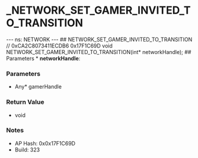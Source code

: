 # _NETWORK_SET_GAMER_INVITED_TO_TRANSITION

--- ns: NETWORK --- ## NETWORK_SET_GAMER_INVITED_TO_TRANSITION  // 0xCA2C8073411ECDB6 0x17F1C69D void NETWORK_SET_GAMER_INVITED_TO_TRANSITION(int* networkHandle);   ## Parameters * **networkHandle**:

### Parameters
* Any* gamerHandle

### Return Value
* void

### Notes
* AP Hash: 0x0x17F1C69D
* Build: 323

